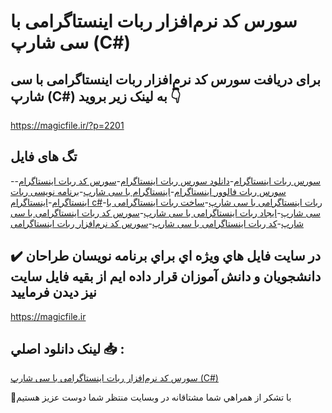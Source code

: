 # سورس کد نرم‌افزار ربات اینستاگرامی با سی شارپ (C#)

## برای دریافت سورس کد نرم‌افزار ربات اینستاگرامی با سی شارپ (C#) به لینک زیر بروید 👇

https://magicfile.ir/?p=2201

## تگ های فایل

-[سورس ربات اینستاگرام](https://magicfile.ir/product/%d8%b3%d9%88%d8%b1%d8%b3-%d9%88-%da%a9%d8%af-%d9%86%d8%b1%d9%85-%d8%a7%d9%81%d8%b2%d8%a7%d8%b1-%d8%b1%d8%a8%d8%a7%d8%aa-%d8%a7%db%8c%d9%86%d8%b3%d8%aa%d8%a7%da%af%d8%b1%d8%a7%d9%85%db%8c-%d8%a8%d8%a7-%d8%b3%db%8c-%d8%b4%d8%a7%d8%b1%d9%be/)-[دانلود سورس ربات اینستاگرام](https://magicfile.ir/product/%d8%b3%d9%88%d8%b1%d8%b3-%d9%88-%da%a9%d8%af-%d9%86%d8%b1%d9%85-%d8%a7%d9%81%d8%b2%d8%a7%d8%b1-%d8%b1%d8%a8%d8%a7%d8%aa-%d8%a7%db%8c%d9%86%d8%b3%d8%aa%d8%a7%da%af%d8%b1%d8%a7%d9%85%db%8c-%d8%a8%d8%a7-%d8%b3%db%8c-%d8%b4%d8%a7%d8%b1%d9%be/)-[سورس کد ربات اینستاگرام](https://magicfile.ir/product/%d8%b3%d9%88%d8%b1%d8%b3-%d9%88-%da%a9%d8%af-%d9%86%d8%b1%d9%85-%d8%a7%d9%81%d8%b2%d8%a7%d8%b1-%d8%b1%d8%a8%d8%a7%d8%aa-%d8%a7%db%8c%d9%86%d8%b3%d8%aa%d8%a7%da%af%d8%b1%d8%a7%d9%85%db%8c-%d8%a8%d8%a7-%d8%b3%db%8c-%d8%b4%d8%a7%d8%b1%d9%be/)-[سورس ربات فالوور اینستاگرام](https://magicfile.ir/product/%d8%b3%d9%88%d8%b1%d8%b3-%d9%88-%da%a9%d8%af-%d9%86%d8%b1%d9%85-%d8%a7%d9%81%d8%b2%d8%a7%d8%b1-%d8%b1%d8%a8%d8%a7%d8%aa-%d8%a7%db%8c%d9%86%d8%b3%d8%aa%d8%a7%da%af%d8%b1%d8%a7%d9%85%db%8c-%d8%a8%d8%a7-%d8%b3%db%8c-%d8%b4%d8%a7%d8%b1%d9%be/)-[اینستاگرام با سی شارپ](https://magicfile.ir/product/%d8%b3%d9%88%d8%b1%d8%b3-%d9%88-%da%a9%d8%af-%d9%86%d8%b1%d9%85-%d8%a7%d9%81%d8%b2%d8%a7%d8%b1-%d8%b1%d8%a8%d8%a7%d8%aa-%d8%a7%db%8c%d9%86%d8%b3%d8%aa%d8%a7%da%af%d8%b1%d8%a7%d9%85%db%8c-%d8%a8%d8%a7-%d8%b3%db%8c-%d8%b4%d8%a7%d8%b1%d9%be/)-[برنامه نویسی ربات اینستاگرام](https://magicfile.ir/product/%d8%b3%d9%88%d8%b1%d8%b3-%d9%88-%da%a9%d8%af-%d9%86%d8%b1%d9%85-%d8%a7%d9%81%d8%b2%d8%a7%d8%b1-%d8%b1%d8%a8%d8%a7%d8%aa-%d8%a7%db%8c%d9%86%d8%b3%d8%aa%d8%a7%da%af%d8%b1%d8%a7%d9%85%db%8c-%d8%a8%d8%a7-%d8%b3%db%8c-%d8%b4%d8%a7%d8%b1%d9%be/)-[اینستاگرام c#](https://magicfile.ir/product/%d8%b3%d9%88%d8%b1%d8%b3-%d9%88-%da%a9%d8%af-%d9%86%d8%b1%d9%85-%d8%a7%d9%81%d8%b2%d8%a7%d8%b1-%d8%b1%d8%a8%d8%a7%d8%aa-%d8%a7%db%8c%d9%86%d8%b3%d8%aa%d8%a7%da%af%d8%b1%d8%a7%d9%85%db%8c-%d8%a8%d8%a7-%d8%b3%db%8c-%d8%b4%d8%a7%d8%b1%d9%be/)-[ربات اینستاگرامی با سی شارپ](https://magicfile.ir/product/%d8%b3%d9%88%d8%b1%d8%b3-%d9%88-%da%a9%d8%af-%d9%86%d8%b1%d9%85-%d8%a7%d9%81%d8%b2%d8%a7%d8%b1-%d8%b1%d8%a8%d8%a7%d8%aa-%d8%a7%db%8c%d9%86%d8%b3%d8%aa%d8%a7%da%af%d8%b1%d8%a7%d9%85%db%8c-%d8%a8%d8%a7-%d8%b3%db%8c-%d8%b4%d8%a7%d8%b1%d9%be/)-[ساخت ربات اینستاگرامی با سی شارپ](https://magicfile.ir/product/%d8%b3%d9%88%d8%b1%d8%b3-%d9%88-%da%a9%d8%af-%d9%86%d8%b1%d9%85-%d8%a7%d9%81%d8%b2%d8%a7%d8%b1-%d8%b1%d8%a8%d8%a7%d8%aa-%d8%a7%db%8c%d9%86%d8%b3%d8%aa%d8%a7%da%af%d8%b1%d8%a7%d9%85%db%8c-%d8%a8%d8%a7-%d8%b3%db%8c-%d8%b4%d8%a7%d8%b1%d9%be/)-[ایجاد ربات اینستاگرامی با سی شارپ](https://magicfile.ir/product/%d8%b3%d9%88%d8%b1%d8%b3-%d9%88-%da%a9%d8%af-%d9%86%d8%b1%d9%85-%d8%a7%d9%81%d8%b2%d8%a7%d8%b1-%d8%b1%d8%a8%d8%a7%d8%aa-%d8%a7%db%8c%d9%86%d8%b3%d8%aa%d8%a7%da%af%d8%b1%d8%a7%d9%85%db%8c-%d8%a8%d8%a7-%d8%b3%db%8c-%d8%b4%d8%a7%d8%b1%d9%be/)-[سورس کد ربات اینستاگرامی با سی شارپ](https://magicfile.ir/product/%d8%b3%d9%88%d8%b1%d8%b3-%d9%88-%da%a9%d8%af-%d9%86%d8%b1%d9%85-%d8%a7%d9%81%d8%b2%d8%a7%d8%b1-%d8%b1%d8%a8%d8%a7%d8%aa-%d8%a7%db%8c%d9%86%d8%b3%d8%aa%d8%a7%da%af%d8%b1%d8%a7%d9%85%db%8c-%d8%a8%d8%a7-%d8%b3%db%8c-%d8%b4%d8%a7%d8%b1%d9%be/)-[کد ربات اینستاگرامی با سی شارپ](https://magicfile.ir/product/%d8%b3%d9%88%d8%b1%d8%b3-%d9%88-%da%a9%d8%af-%d9%86%d8%b1%d9%85-%d8%a7%d9%81%d8%b2%d8%a7%d8%b1-%d8%b1%d8%a8%d8%a7%d8%aa-%d8%a7%db%8c%d9%86%d8%b3%d8%aa%d8%a7%da%af%d8%b1%d8%a7%d9%85%db%8c-%d8%a8%d8%a7-%d8%b3%db%8c-%d8%b4%d8%a7%d8%b1%d9%be/)-[سورس کد نرم‌افزار ربات اینستاگرامی](https://magicfile.ir/product/%d8%b3%d9%88%d8%b1%d8%b3-%d9%88-%da%a9%d8%af-%d9%86%d8%b1%d9%85-%d8%a7%d9%81%d8%b2%d8%a7%d8%b1-%d8%b1%d8%a8%d8%a7%d8%aa-%d8%a7%db%8c%d9%86%d8%b3%d8%aa%d8%a7%da%af%d8%b1%d8%a7%d9%85%db%8c-%d8%a8%d8%a7-%d8%b3%db%8c-%d8%b4%d8%a7%d8%b1%d9%be/)

## ✔️ در سايت فايل هاي ويژه اي براي برنامه نويسان طراحان دانشجويان و دانش آموزان قرار داده ايم از بقيه فايل سايت نيز ديدن فرماييد

https://magicfile.ir


## لينک دانلود اصلي 📥 :

[سورس کد نرم‌افزار ربات اینستاگرامی با سی شارپ (C#)](https://magicfile.ir/product/%d8%b3%d9%88%d8%b1%d8%b3-%d9%88-%da%a9%d8%af-%d9%86%d8%b1%d9%85-%d8%a7%d9%81%d8%b2%d8%a7%d8%b1-%d8%b1%d8%a8%d8%a7%d8%aa-%d8%a7%db%8c%d9%86%d8%b3%d8%aa%d8%a7%da%af%d8%b1%d8%a7%d9%85%db%8c-%d8%a8%d8%a7-%d8%b3%db%8c-%d8%b4%d8%a7%d8%b1%d9%be/) 


🙏با تشکر از همراهي شما مشتاقانه در وبسایت منتظر شما دوست عزیز هستیم

